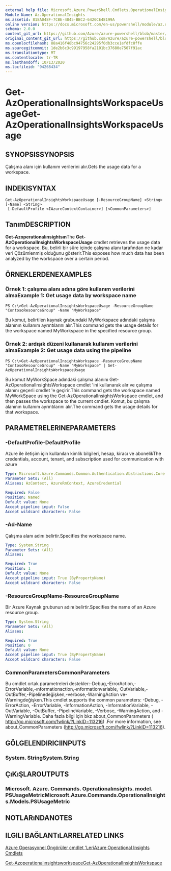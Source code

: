 ```yaml
---
external help file: Microsoft.Azure.PowerShell.Cmdlets.OperationalInsights.dll-Help.xml
Module Name: Az.OperationalInsights
ms.assetid: 818A048F-7CBE-4845-BBC2-6420CE48199A
online version: https://docs.microsoft.com/en-us/powershell/module/az.operationalinsights/get-azoperationalinsightsworkspaceusage
schema: 2.0.0
content_git_url: https://github.com/Azure/azure-powershell/blob/master/src/OperationalInsights/OperationalInsights/help/Get-AzOperationalInsightsWorkspaceUsage.md
original_content_git_url: https://github.com/Azure/azure-powershell/blob/master/src/OperationalInsights/OperationalInsights/help/Get-AzOperationalInsightsWorkspaceUsage.md
ms.openlocfilehash: 88a416f48bc94756c24295f0db3cce1efdfc8ffe
ms.sourcegitcommit: 1de2b6c3c99197958fa2101bc37680e7507f91ac
ms.translationtype: MT
ms.contentlocale: tr-TR
ms.lasthandoff: 10/13/2020
ms.locfileid: "94268434"
---
```

# <span data-ttu-id="bfbf2-101">Get-AzOperationalInsightsWorkspaceUsage</span><span class="sxs-lookup"><span data-stu-id="bfbf2-101">Get-AzOperationalInsightsWorkspaceUsage</span></span>

## <span data-ttu-id="bfbf2-102">SYNOPSIS</span><span class="sxs-lookup"><span data-stu-id="bfbf2-102">SYNOPSIS</span></span>
<span data-ttu-id="bfbf2-103">Çalışma alanı için kullanım verilerini alır.</span><span class="sxs-lookup"><span data-stu-id="bfbf2-103">Gets the usage data for a workspace.</span></span>

## <span data-ttu-id="bfbf2-104">INDEKI</span><span class="sxs-lookup"><span data-stu-id="bfbf2-104">SYNTAX</span></span>

```
Get-AzOperationalInsightsWorkspaceUsage [-ResourceGroupName] <String> [-Name] <String>
 [-DefaultProfile <IAzureContextContainer>] [<CommonParameters>]
```

## <span data-ttu-id="bfbf2-105">Tanım</span><span class="sxs-lookup"><span data-stu-id="bfbf2-105">DESCRIPTION</span></span>
<span data-ttu-id="bfbf2-106">**Get-Azoperationalınsightsın**</span><span class="sxs-lookup"><span data-stu-id="bfbf2-106">The **Get-AzOperationalInsightsWorkspaceUsage** cmdlet retrieves the usage data for a workspace.</span></span>
<span data-ttu-id="bfbf2-107">Bu, belirli bir süre içinde çalışma alanı tarafından ne kadar veri Çözümlenmiş olduğunu gösterir.</span><span class="sxs-lookup"><span data-stu-id="bfbf2-107">This exposes how much data has been analyzed by the workspace over a certain period.</span></span>

## <span data-ttu-id="bfbf2-108">ÖRNEKLERDEN</span><span class="sxs-lookup"><span data-stu-id="bfbf2-108">EXAMPLES</span></span>

### <span data-ttu-id="bfbf2-109">Örnek 1: çalışma alanı adına göre kullanım verilerini alma</span><span class="sxs-lookup"><span data-stu-id="bfbf2-109">Example 1: Get usage data by workspace name</span></span>
```
PS C:\>Get-AzOperationalInsightsWorkspaceUsage -ResourceGroupName "ContosoResourceGroup" -Name "MyWorkspace"
```

<span data-ttu-id="bfbf2-110">Bu komut, belirtilen kaynak grubundaki MyWorkspace adındaki çalışma alanının kullanım ayrıntılarını alır.</span><span class="sxs-lookup"><span data-stu-id="bfbf2-110">This command gets the usage details for the workspace named MyWorkspace in the specified resource group.</span></span>

### <span data-ttu-id="bfbf2-111">Örnek 2: ardışık düzeni kullanarak kullanım verilerini alma</span><span class="sxs-lookup"><span data-stu-id="bfbf2-111">Example 2: Get usage data using the pipeline</span></span>
```
PS C:\>Get-AzOperationalInsightsWorkspace -ResourceGroupName "ContosoResourceGroup" -Name "MyWorkspace" | Get-AzOperationalInsightsWorkspaceUsage
```

<span data-ttu-id="bfbf2-112">Bu komut MyWorkSpace adındaki çalışma alanını Get-AzOperationalInsightsWorkspace cmdlet 'ini kullanarak alır ve çalışma alanını geçerli cmdlet 'e geçirir.</span><span class="sxs-lookup"><span data-stu-id="bfbf2-112">This command gets the workspace named MyWorkSpace using the Get-AzOperationalInsightsWorkspace cmdlet, and then passes the workspace to the current cmdlet.</span></span>
<span data-ttu-id="bfbf2-113">Komut, bu çalışma alanının kullanım ayrıntılarını alır.</span><span class="sxs-lookup"><span data-stu-id="bfbf2-113">The command gets the usage details for that workspace.</span></span>

## <span data-ttu-id="bfbf2-114">PARAMETRELERINE</span><span class="sxs-lookup"><span data-stu-id="bfbf2-114">PARAMETERS</span></span>

### <span data-ttu-id="bfbf2-115">-DefaultProfile</span><span class="sxs-lookup"><span data-stu-id="bfbf2-115">-DefaultProfile</span></span>
<span data-ttu-id="bfbf2-116">Azure ile iletişim için kullanılan kimlik bilgileri, hesap, kiracı ve abonelik</span><span class="sxs-lookup"><span data-stu-id="bfbf2-116">The credentials, account, tenant, and subscription used for communication with azure</span></span>

```yaml
Type: Microsoft.Azure.Commands.Common.Authentication.Abstractions.Core.IAzureContextContainer
Parameter Sets: (All)
Aliases: AzContext, AzureRmContext, AzureCredential

Required: False
Position: Named
Default value: None
Accept pipeline input: False
Accept wildcard characters: False
```

### <span data-ttu-id="bfbf2-117">-Ad</span><span class="sxs-lookup"><span data-stu-id="bfbf2-117">-Name</span></span>
<span data-ttu-id="bfbf2-118">Çalışma alanı adını belirtir.</span><span class="sxs-lookup"><span data-stu-id="bfbf2-118">Specifies the workspace name.</span></span>

```yaml
Type: System.String
Parameter Sets: (All)
Aliases:

Required: True
Position: 1
Default value: None
Accept pipeline input: True (ByPropertyName)
Accept wildcard characters: False
```

### <span data-ttu-id="bfbf2-119">-ResourceGroupName</span><span class="sxs-lookup"><span data-stu-id="bfbf2-119">-ResourceGroupName</span></span>
<span data-ttu-id="bfbf2-120">Bir Azure Kaynak grubunun adını belirtir.</span><span class="sxs-lookup"><span data-stu-id="bfbf2-120">Specifies the name of an Azure resource group.</span></span>

```yaml
Type: System.String
Parameter Sets: (All)
Aliases:

Required: True
Position: 0
Default value: None
Accept pipeline input: True (ByPropertyName)
Accept wildcard characters: False
```

### <span data-ttu-id="bfbf2-121">CommonParameters</span><span class="sxs-lookup"><span data-stu-id="bfbf2-121">CommonParameters</span></span>
<span data-ttu-id="bfbf2-122">Bu cmdlet ortak parametreleri destekler:-Debug,-ErrorAction,-ErrorVariable,-ınformationaction,-ınformationvariable,-OutVariable,-OutBuffer,-Pipelinedeğişken,-verbose,-WarningAction ve-Warningdeğişken.</span><span class="sxs-lookup"><span data-stu-id="bfbf2-122">This cmdlet supports the common parameters: -Debug, -ErrorAction, -ErrorVariable, -InformationAction, -InformationVariable, -OutVariable, -OutBuffer, -PipelineVariable, -Verbose, -WarningAction, and -WarningVariable.</span></span> <span data-ttu-id="bfbf2-123">Daha fazla bilgi için bkz about_CommonParameters ( http://go.microsoft.com/fwlink/?LinkID=113216) .</span><span class="sxs-lookup"><span data-stu-id="bfbf2-123">For more information, see about_CommonParameters (http://go.microsoft.com/fwlink/?LinkID=113216).</span></span>

## <span data-ttu-id="bfbf2-124">GÖLGELENDIRICI</span><span class="sxs-lookup"><span data-stu-id="bfbf2-124">INPUTS</span></span>

### <span data-ttu-id="bfbf2-125">System. String</span><span class="sxs-lookup"><span data-stu-id="bfbf2-125">System.String</span></span>

## <span data-ttu-id="bfbf2-126">ÇıKıŞLAR</span><span class="sxs-lookup"><span data-stu-id="bfbf2-126">OUTPUTS</span></span>

### <span data-ttu-id="bfbf2-127">Microsoft. Azure. Commands. Operationalınsights. model. PSUsageMetric</span><span class="sxs-lookup"><span data-stu-id="bfbf2-127">Microsoft.Azure.Commands.OperationalInsights.Models.PSUsageMetric</span></span>

## <span data-ttu-id="bfbf2-128">NOTLARıNDA</span><span class="sxs-lookup"><span data-stu-id="bfbf2-128">NOTES</span></span>

## <span data-ttu-id="bfbf2-129">ILGILI BAĞLANTıLAR</span><span class="sxs-lookup"><span data-stu-id="bfbf2-129">RELATED LINKS</span></span>

[<span data-ttu-id="bfbf2-130">Azure Operasyonel Öngörüler cmdlet 'Leri</span><span class="sxs-lookup"><span data-stu-id="bfbf2-130">Azure Operational Insights Cmdlets</span></span>](./Az.OperationalInsights.md)

[<span data-ttu-id="bfbf2-131">Get-Azoperationalınsightsworkspace</span><span class="sxs-lookup"><span data-stu-id="bfbf2-131">Get-AzOperationalInsightsWorkspace</span></span>](./Get-AzOperationalInsightsWorkspace.md)


